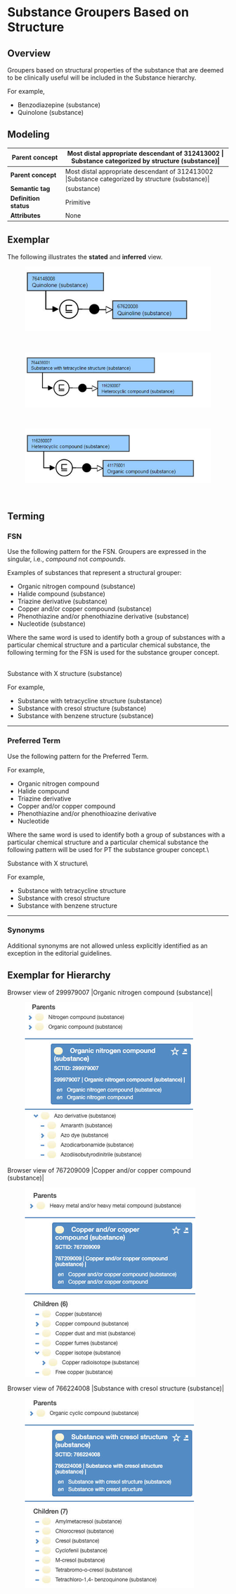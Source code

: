 # Substance Groupers Based on Structure

## Overview

Groupers based on structural properties of the substance that are deemed to be clinically useful will be included in the Substance hierarchy.

For example,

* Benzodiazepine (substance)
* Quinolone (substance)



## Modeling

<table data-header-hidden><thead><tr><th width="159.15234375">Parent concept</th><th width="677.46875">Most distal appropriate descendant of 312413002 | Substance categorized by structure (substance)|</th></tr></thead><tbody><tr><td><strong>Parent concept</strong></td><td>Most distal appropriate descendant of 312413002 |Substance categorized by structure (substance)|</td></tr><tr><td><strong>Semantic tag</strong></td><td>(substance)</td></tr><tr><td><strong>Definition status</strong></td><td>Primitive</td></tr><tr><td><strong>Attributes</strong></td><td>None</td></tr></tbody></table>

## Exemplar

The following illustrates the **stated** and **inferred** view.

<div align="left"><figure><img src="../../../../../../.gitbook/assets/image (103).png" alt=""><figcaption></figcaption></figure></div>

<figure><img src="../../../../../../authoring/substance/images/174691432.png" alt=""><figcaption></figcaption></figure>

<div align="left"><figure><img src="../../../../../../.gitbook/assets/image (104).png" alt=""><figcaption></figcaption></figure></div>

<figure><img src="../../../../../../authoring/substance/images/174691430.png" alt=""><figcaption></figcaption></figure>

<div align="left"><figure><img src="../../../../../../.gitbook/assets/image (105).png" alt=""><figcaption></figcaption></figure></div>

<figure><img src="../../../../../../authoring/substance/images/174691429.png" alt=""><figcaption></figcaption></figure>

## Terming

### FSN

Use the following pattern for the FSN. Groupers are expressed in the singular, i.e., _compound_ not _compounds_.

Examples of substances that represent a structural grouper:

* Organic nitrogen compound (substance)
* Halide compound (substance)
* Triazine derivative (substance)
* Copper and/or copper compound (substance)
* Phenothiazine and/or phenothiazine derivative (substance)
* Nucleotide (substance)

Where the same word is used to identify both a group of substances with a particular chemical structure and a particular chemical substance, the following terming for the FSN is used for the substance grouper concept.

\
Substance with X structure (substance)

For example,

* Substance with tetracycline structure (substance)
* Substance with cresol structure (substance)
* Substance with benzene structure (substance)

***

### Preferred Term

Use the following pattern for the Preferred Term.

For example,

* Organic nitrogen compound
* Halide compound
* Triazine derivative
* Copper and/or copper compound
* Phenothiazine and/or phenothioazine derivative
* Nucleotide

Where the same word is used to identify both a group of substances with a particular chemical structure and a particular chemical substance the following pattern will be used for PT the substance grouper concept.\


Substance with X structure\


For example,

* Substance with tetracycline structure
* Substance with cresol structure
* Substance with benzene structure

***

### Synonyms

Additional synonyms are not allowed unless explicitly identified as an exception in the editorial guidelines.

## Exemplar for Hierarchy

Browser view of 299979007 |Organic nitrogen compound (substance)|

<div align="left"><figure><img src="../../../../../../.gitbook/assets/image (106).png" alt=""><figcaption></figcaption></figure></div>

Browser view of 767209009 |Copper and/or copper compound (substance)|

<div align="left"><figure><img src="../../../../../../.gitbook/assets/image (107).png" alt=""><figcaption></figcaption></figure></div>

Browser view of 766224008 |Substance with cresol structure (substance)|

<div align="left"><figure><img src="../../../../../../.gitbook/assets/image (108).png" alt=""><figcaption></figcaption></figure></div>

